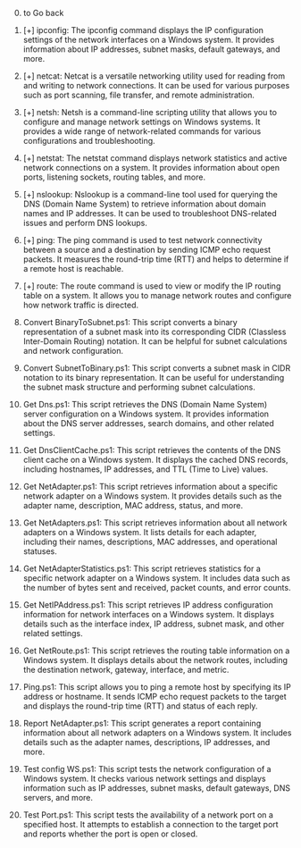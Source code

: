0. to Go back

1. [+] ipconfig:
   The ipconfig command displays the IP configuration settings of the network interfaces on a Windows system. It provides information about IP addresses, subnet masks, default gateways, and more.

2. [+] netcat:
   Netcat is a versatile networking utility used for reading from and writing to network connections. It can be used for various purposes such as port scanning, file transfer, and remote administration.

3. [+] netsh:
   Netsh is a command-line scripting utility that allows you to configure and manage network settings on Windows systems. It provides a wide range of network-related commands for various configurations and troubleshooting.

4. [+] netstat:
   The netstat command displays network statistics and active network connections on a system. It provides information about open ports, listening sockets, routing tables, and more.

5. [+] nslookup:
   Nslookup is a command-line tool used for querying the DNS (Domain Name System) to retrieve information about domain names and IP addresses. It can be used to troubleshoot DNS-related issues and perform DNS lookups.

6. [+] ping:
   The ping command is used to test network connectivity between a source and a destination by sending ICMP echo request packets. It measures the round-trip time (RTT) and helps to determine if a remote host is reachable.

7. [+] route:
   The route command is used to view or modify the IP routing table on a system. It allows you to manage network routes and configure how network traffic is directed.

8. Convert BinaryToSubnet.ps1:
   This script converts a binary representation of a subnet mask into its corresponding CIDR (Classless Inter-Domain Routing) notation. It can be helpful for subnet calculations and network configuration.

9. Convert SubnetToBinary.ps1:
   This script converts a subnet mask in CIDR notation to its binary representation. It can be useful for understanding the subnet mask structure and performing subnet calculations.

10. Get Dns.ps1:
    This script retrieves the DNS (Domain Name System) server configuration on a Windows system. It provides information about the DNS server addresses, search domains, and other related settings.

11. Get DnsClientCache.ps1:
    This script retrieves the contents of the DNS client cache on a Windows system. It displays the cached DNS records, including hostnames, IP addresses, and TTL (Time to Live) values.

12. Get NetAdapter.ps1:
    This script retrieves information about a specific network adapter on a Windows system. It provides details such as the adapter name, description, MAC address, status, and more.

13. Get NetAdapters.ps1:
    This script retrieves information about all network adapters on a Windows system. It lists details for each adapter, including their names, descriptions, MAC addresses, and operational statuses.

14. Get NetAdapterStatistics.ps1:
    This script retrieves statistics for a specific network adapter on a Windows system. It includes data such as the number of bytes sent and received, packet counts, and error counts.

15. Get NetIPAddress.ps1:
    This script retrieves IP address configuration information for network interfaces on a Windows system. It displays details such as the interface index, IP address, subnet mask, and other related settings.

16. Get NetRoute.ps1:
    This script retrieves the routing table information on a Windows system. It displays details about the network routes, including the destination network, gateway, interface, and metric.

17. Ping.ps1:
    This script allows you to ping a remote host by specifying its IP address or hostname. It sends ICMP echo request packets to the target and displays the round-trip time (RTT) and status of each reply.

18. Report NetAdapter.ps1:
    This script generates a report containing information about all network adapters on a Windows system. It includes details such as the adapter names, descriptions, IP addresses, and more.

19. Test config WS.ps1:
    This script tests the network configuration of a Windows system. It checks various network settings and displays information such as IP addresses, subnet masks, default gateways, DNS servers, and more.

20. Test Port.ps1:
    This script tests the availability of a network port on a specified host. It attempts to establish a connection to the target port and reports whether the port is open or closed.

